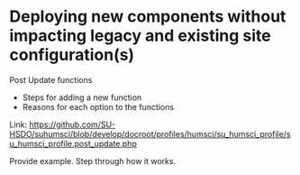 # Deploying new components without impacting legacy and existing site configuration(s)

Post Update functions
- Steps for adding a new function
- Reasons for each option to the functions

Link: https://github.com/SU-HSDO/suhumsci/blob/develop/docroot/profiles/humsci/su_humsci_profile/su_humsci_profile.post_update.php

Provide example. Step through how it works.